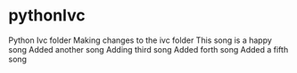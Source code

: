 # pythonIvc
Python Ivc folder
Making changes to the ivc folder
This song is a happy song
Added another song
Adding third song
Added forth song
Added a fifth song
